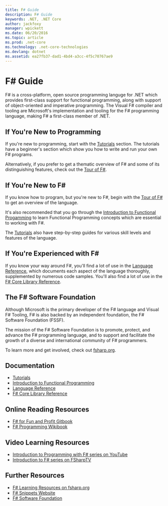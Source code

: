 ```yaml
---
title: F# Guide
description: F# Guide 
keywords: .NET, .NET Core
author: jackfoxy
manager: wpickett
ms.date: 06/20/2016
ms.topic: article
ms.prod: .net-core
ms.technology: .net-core-technologies
ms.devlang: dotnet
ms.assetid: ea27fb37-dad1-4bd4-a3cc-4f5c70767ae9
---
```


# F# Guide

F# is a cross-platform, open source programming languge for .NET which provides first-class support for functional programming, along with support of object-oriented and imperative programming.  The Visual F# compiler and tooling are Microsoft's implementation and tooling for the F# programming language, making F# a first-class member of .NET.

## If You're New to Programming

If you're new to programming, start with the [Tutorials](tutorials/index.md) section.  The tutorials have a beginner's section which show you how to write and run your own F# programs.

Alternatively, if you prefer to get a thematic overview of F# and some of its distinguishing features, check out the [Tour of F#](tour.md).

## If You're New to F# #

If you know how to program, but you're new to F#, begin with the [Tour of F#](tour.md) to get an overview of the language.

It's also recommended that you go through the [Introduction to Functional Progamming](introduction-to-functional-programming/index.md) to learn Functional Programming concepts which are essential to working with F#.

The [Tutorials](tutorials/index.md) also have step-by-step guides for various skill levels and features of the language.

## If You're Experienced with F# #

If you know your way around F#, you'll find a lot of use in the [Language Reference](language-reference/index.md), which documents each aspect of the language thoroughly, supplemented by numerous code samples.  You'll also find a lot of use in the [F# Core Library Reference](https://msdn.microsoft.com/visualfsharpdocs/conceptual/fsharp-core-library-reference).

## The F# Software Foundation

Although Microsoft is the primary developer of the F# language and Visual F# Tooling, F# is also backed by an independent foundation, the F# Software Foundation (FSSF).

The mission of the F# Software Foundation is to promote, protect, and advance the F# programming language, and to support and facilitate the growth of a diverse and international community of F# programmers.

To learn more and get involved, check out [fsharp.org](http://fsharp.org).

## Documentation

* [Tutorials](tutorials/index.md)
* [Introduction to Functional Programming](introduction-to-functional-programming/index.md)
* [Language Reference](language-reference/index.md)
* [F# Core Library Reference](https://msdn.microsoft.com/visualfsharpdocs/conceptual/fsharp-core-library-reference)

## Online Reading Resources

* [F# for Fun and Profit Gitbook](https://swlaschin.gitbooks.io/fsharpforfunandprofit/content/) 
* [F# Programming Wikibook](https://en.wikibooks.org/wiki/F_Sharp_Programming)

## Video Learning Resources

* [Introduction to Programming with F# series on YouTube](https://www.youtube.com/watch?v=Teak30_pXHk&list=PLEoMzSkcN8oNiJ67Hd7oRGgD1d4YBxYGC)
* [Introduction to F# series on FSharpTV](https://fsharp.tv/courses/fsharp-programming-intro/)

## Further Resources

* [F# Learning Resources on fsharp.org](http://fsharp.org/learn.html)
* [F# Snippets Website](http://www.fssnip.net)
* [F# Software Foundation](http://fsharp.org)
